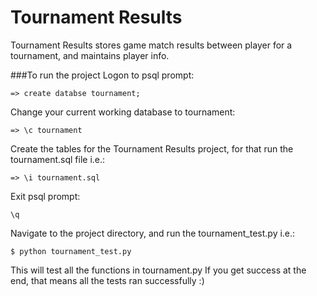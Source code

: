 # Tournament Results
Tournament Results stores game match results between player for a tournament, and maintains player info.

###To run the project
Logon to psql prompt:
```
=> create databse tournament;
```
Change your current working database to tournament:
```
=> \c tournament
```
Create the tables for the Tournament Results project, for that run the tournament.sql file i.e.:
```
=> \i tournament.sql
```
Exit psql prompt:
```
\q
```

Navigate to the project directory, and run the tournament_test.py i.e.:

```
$ python tournament_test.py
```

This will test all the functions in tournament.py
If you get success at the end, that means all the tests ran successfully :)
